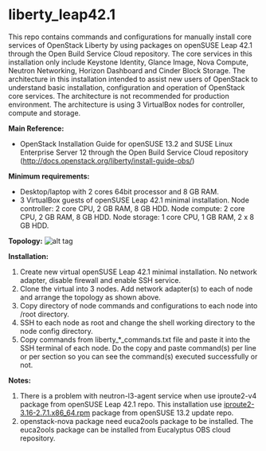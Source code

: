 # liberty_leap42.1

This repo contains commands and configurations for manually install core services of OpenStack Liberty by using packages on openSUSE Leap 42.1 through the Open Build Service Cloud repository. The core services in this installation only include Keystone Identity, Glance Image, Nova Compute, Neutron Networking, Horizon Dashboard and Cinder Block Storage. The architecture in this installation intended to assist new users of OpenStack to understand basic installation, configuration and operation of OpenStack core services. The architecture is not recommended for production environment. The architecture is using 3 VirtualBox nodes for controller, compute and storage.

__Main Reference:__
- OpenStack Installation Guide for openSUSE 13.2 and SUSE Linux Enterprise Server 12 through the Open Build Service Cloud repository (http://docs.openstack.org/liberty/install-guide-obs/)

__Minimum requirements:__
- Desktop/laptop with 2 cores 64bit processor and 8 GB RAM.
- 3 VirtualBox guests of openSUSE Leap 42.1 minimal installation. Node controller: 2 core CPU, 2 GB RAM, 8 GB HDD. Node compute: 2 core CPU, 2 GB RAM, 8 GB HDD. Node storage: 1 core CPU, 1 GB RAM, 2 x 8 GB HDD.

__Topology:__
![alt tag](https://github.com/utianayuba/liberty_leap42.1/raw/master/topology/topology.png)

__Installation:__

1. Create new virtual openSUSE Leap 42.1 minimal installation. No network adapter, disable firewall and enable SSH service.
2. Clone the virtual into 3 nodes. Add network adapter(s) to each of node and arrange the topology as shown above.
3. Copy directory of node commands and configurations to each node into /root directory.
4. SSH to each node as root and change the shell working directory to the node config directory.
5. Copy commands from liberty_*_commands.txt file and paste it into the SSH terminal of each node. Do the copy and paste command(s) per line or per section so you can see the command(s) executed successfully or not.

__Notes:__

1. There is a problem with neutron-l3-agent service when use iproute2-v4 package from openSUSE Leap 42.1 repo. This installation use [iproute2-3.16-2.7.1.x86_64.rpm](http://download.opensuse.org/update/13.2/x86_64/iproute2-3.16-2.7.1.x86_64.rpm) package from openSUSE 13.2 update repo.
2. openstack-nova package need euca2ools package to be installed. The euca2ools package can be installed from Eucalyptus OBS cloud repository.
